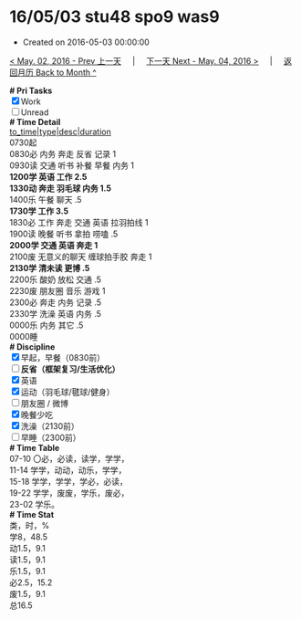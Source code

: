 # 16/05/03 stu48 spo9 was9

- Created on 2016-05-03 00:00:00

[< May. 02, 2016 - Prev 上一天](/lifelogs/2016/05/d02.md) &nbsp; &nbsp; | &nbsp; &nbsp; [下一天 Next - May. 04, 2016 >](/lifelogs/2016/05/d04.md) &nbsp; &nbsp; |  &nbsp; &nbsp; [返回月历 Back to Month ^](/lifelogs/2016/05/index.md)
<br/><div><b># Pri Tasks</b></div><div><input checked="true" type="checkbox"/>Work</div><div><input type="checkbox"/>Unread</div><div><b># Time Detail</b></div><div><u>to_time|type|desc|duration</u></div><div>0730起</div><div>0830必 内务 奔走 反省 记录 1</div><div>0930读 交通 听书 补餐 早餐 内务 1</div><div><b>1200学 英语 工作 2.5</b></div><div><b>1330动 奔走 羽毛球 内务 1.5</b></div><div>1400乐 午餐 聊天 .5</div><div><b>1730学 工作 3.5</b></div><div>1830必 工作 奔走 交通 英语 拉羽拍线 1</div><div>1900读 晚餐 听书 拿拍 唠嗑 .5</div><div><b>2000学 交通 英语 奔走 1</b></div><div>2100废 无意义的聊天 缠球拍手胶 奔走 1</div><div><b>2130学 清未读 更博 .5</b></div><div>2200乐 酸奶 放松 交通 .5</div><div>2230废 朋友圈 音乐 游戏 1</div><div>2300必 奔走 内务 记录 .5</div><div>2330学 洗澡 英语 内务 .5</div><div>0000乐 内务 其它 .5</div><div>0000睡</div><div><b># Discipline</b></div><div><input checked="true" type="checkbox"/>早起，早餐（0830前）</div><div><b><input type="checkbox"/></b><b>反省（框架复习/生活优化）</b></div><div><input checked="true" type="checkbox"/>英语</div><div><input checked="true" type="checkbox"/>运动（羽毛球/毽球/健身）</div><div><input type="checkbox"/>朋友圈 / 微博</div><div><input checked="true" type="checkbox"/>晚餐少吃</div><div><input checked="true" type="checkbox"/>洗澡（2130前）</div><div><input type="checkbox"/>早睡（2300前）</div><div><b># Time Table</b></div><div>07-10 〇必，必读，读学，学学，</div><div>11-14 学学，动动，动乐，学学，</div><div>15-18 学学，学学，学必，必读，</div><div>19-22 学学，废废，学乐，废必，</div><div>23-02 学乐。</div><div><b># Time Stat</b></div><div>类，时，%</div><div>学8，48.5</div><div>动1.5，9.1</div><div>读1.5，9.1</div><div>乐1.5，9.1</div><div>必2.5，15.2</div><div>废1.5，9.1</div><div>总16.5</div>
